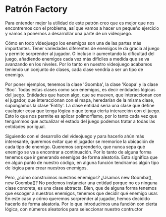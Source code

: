 # Patrón Factory

Para entender mejor la utilidad de este patrón creo que es mejor que nos encontremos con el problema, así que vamos a hacer un pequeño ejercicio y vamos a ponernos a desarrollar una parte de un videojuego.

Cómo en todo videojuego los enemigos son una de las partes más importantes. Tener variedades diferentes de enemigos le da gracia al juego y permite sorprender al jugador. O incluso ir aumentando la dificultad del juego, añadiendo enemigos cada vez más difíciles a medida que se va avanzando en los niveles. Por lo tanto en nuestro videojuego acabamos teniendo un conjunto de clases, cada clase vendría a ser un tipo de enemigo.

Por poner ejemplos, tenemos la clase 'Goomba', la clase 'Koopa' y la clase 'Boo'. Todas estas clases como son enemigos, es decir entidades lógicas del juego. Entidades que hacen algo, que se mueven, que interaccionan con el jugador, que interaccionan con el mapa, heredarían de la misma clase, supongamos la clase 'Entity'. La clase entidad sería una clase que define cualquier cosa que tenga lógica o que tenga cierta interacción con el juego. Esto lo que nos permite es aplicar polimorfismo, por lo tanto cada vez que tengammos que actualizar el estado del juego podemos tratar a todas las entidades por igual.

Siguiendo con el desarrollo del videojuego y para hacerlo ahún más interesante, queremos evitar que el jugador se memorice la ubicación de cada tipo de enemigo. Queremos sorprenderlo, que nunca sepa qué enemigo se va a encontrar a continuación. Por lo tanto de alguna forma tenemos que ir generando enemigos de forma aleatoria. Esto significa que en algún punto de nuestro código, en alguna función tendríamos algún tipo de lógica para crear nuestros enemigos.

Pero, ¿cómo construimos nuestros enemigos? ¿Usamos new Goomba(), new Goomba()? No podemos instanciar una entidad porque no es ninguna clase concreta, es una clase abtracta. Bien, que de alguna forma tenemos que escoger a nuestros enemigos, tenemos que decidir qué enemigo usar. En este caso y cómo queremos sorprender al jugador, hemos decidido hacerlo de forma aleatoria. Por lo que introducimos una función con cierta lógica, con números aleatorios para seleccionar nuestro contructor


[comment]: <> (https://www.youtube.com/watch?v=lLvYAzXO7Ek&list=PLJkcleqxxobUJlz1Cm8WYd-F_kckkDvc8&index=2 | min 2:50)
